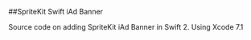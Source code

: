 ##SpriteKit Swift iAd Banner

Source code on adding SpriteKit iAd Banner in Swift 2. Using Xcode 7.1
